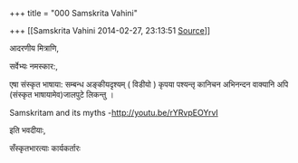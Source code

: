 +++
title = "000 Samskrita Vahini"

+++
[[Samskrita Vahini	2014-02-27, 23:13:51 [Source](https://groups.google.com/g/samskrita/c/2xiPbXcIdeo)]]



आदरणीय मित्राणि,

सर्वेभ्यः नमस्कार:,

  

एषा संस्कृत भाषाया: सम्बन्ध अङ्कीयदृश्यम् ( विडीयो ) कृपया पश्यन्तृ कानिचन अभिनन्दन वाक्यानि अपि (संस्कृत भाषायामेव)जालपुटे लिकन्तु ।

Samskritam and its myths -<http://youtu.be/rYRvpEOYrvI>  
  

इति भवदीयाः,

  

सँस्कृतभारत्याः कार्यकर्तारः

